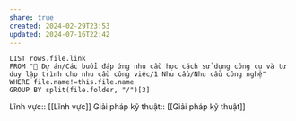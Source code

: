 ```yaml
---
share: true
created: 2024-02-29T23:53
updated: 2024-07-16T22:42
---
```


```dataview
LIST rows.file.link
FROM "📐 Dự án/Các buổi đáp ứng nhu cầu học cách sử dụng công cụ và tư duy lập trình cho nhu cầu công việc/1 Nhu cầu/Nhu cầu công nghệ" 
WHERE file.name!=this.file.name
GROUP BY split(file.folder, "/")[3]
```
Lĩnh vực:: [[Lĩnh vực]]
Giải pháp kỹ thuật:: [[Giải pháp kỹ thuật]]

